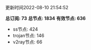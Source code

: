 更新时间2022-08-10 21:54:52

**总订阅: 73**
**总节点: 1834**
**有效节点: 636**
- ss节点: 424
- trojan节点: 146
- v2ray节点: 66
